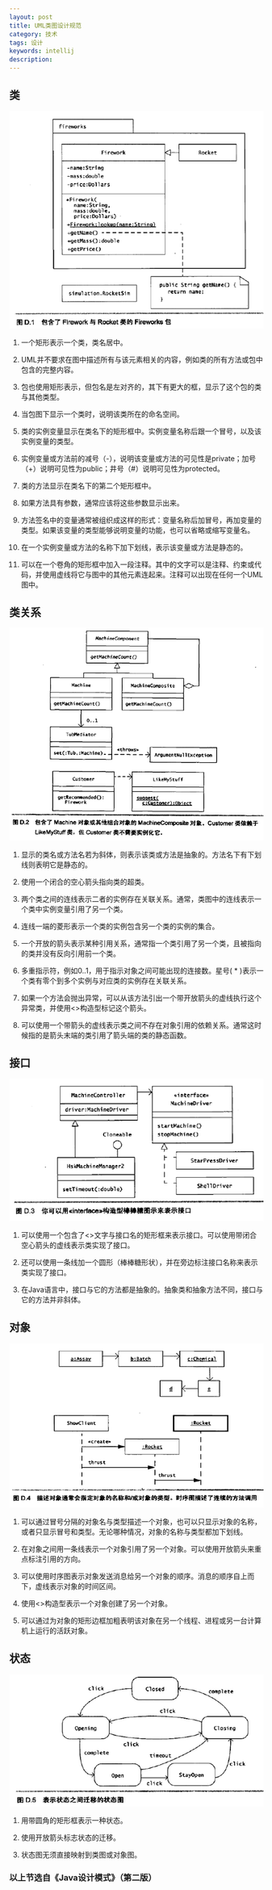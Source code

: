```yaml
---
layout: post
title: UML类图设计规范  
category: 技术
tags: 设计
keywords: intellij
description:
---
```


## 类

  ![2016101401](/public/img/tec/uml01.png)

1.  一个矩形表示一个类，类名居中。

2.  UML并不要求在图中描述所有与该元素相关的内容，例如类的所有方法或包中包含的完整内容。

3.  包也使用矩形表示，但包名是左对齐的，其下有更大的框，显示了这个包的类与其他类型。

4.  当包图下显示一个类时，说明该类所在的命名空间。

5.  类的实例变量显示在类名下的矩形框中。实例变量名称后跟一个冒号，以及该实例变量的类型。

6.  实例变量或方法前的减号（-），说明该变量或方法的可见性是private；加号（+）说明可见性为public；井号（#）说明可见性为protected。

7.  类的方法显示在类名下的第二个矩形框中。

8.  如果方法具有参数，通常应该将这些参数显示出来。

9.  方法签名中的变量通常被组织成这样的形式：变量名称后加冒号，再加变量的类型。如果该变量的类型能够说明变量的功能，也可以省略或缩写变量名。

10.  在一个实例变量或方法的名称下加下划线，表示该变量或方法是静态的。

11.  可以在一个卷角的矩形框中加入一段注释。其中的文字可以是注释、约束或代码，并使用虚线将它与图中的其他元素连起来。注释可以出现在任何一个UML图中。

## 类关系

![2016101402](/public/img/tec/uml02.png)


1.  显示的类名或方法名若为斜体，则表示该类或方法是抽象的。方法名下有下划线则表明它是静态的。

2.  使用一个闭合的空心箭头指向类的超类。

3.  两个类之间的连线表示二者的实例存在关联关系。通常，类图中的连线表示一个类中实例变量引用了另一个类。

4.  连线一端的菱形表示一个类的实例包含另一个类的实例的集合。

5.  一个开放的箭头表示某种引用关系，通常指一个类引用了另一个类，且被指向的类并没有反向引用前一个类。

6.  多重指示符，例如0..1，用于指示对象之间可能出现的连接数。星号( * )表示一个类有零个到多个实例与对应类的实例存在关联关系。

7.  如果一个方法会抛出异常，可以从该方法引出一个带开放箭头的虚线执行这个异常类，并使用<<throws>>构造型标记这个箭头。

8.  可以使用一个带箭头的虚线表示类之间不存在对象引用的依赖关系。通常这时候指的是箭头末端的类引用了箭头端的类的静态函数。

## 接口

![2016101403](/public/img/tec/uml03.png)


1.  可以使用一个包含了<<interface>>文字与接口名的矩形框来表示接口。可以使用带闭合空心箭头的虚线表示类实现了接口。

2.  还可以使用一条线加一个圆形（棒棒糖形状），并在旁边标注接口名称来表示类实现了接口。

3.  在Java语言中，接口与它的方法都是抽象的。抽象类和抽象方法不同，接口与它的方法并非斜体。

## 对象

![2016101404](/public/img/tec/uml04.png)


1.  可以通过冒号分隔的对象名与类型描述一个对象，也可以只显示对象的名称，或者只显示冒号和类型。无论哪种情况，对象的名称与类型都加下划线。

2.  在对象之间用一条线表示一个对象引用了另一个对象。可以使用开放箭头来重点标注引用的方向。

3.  可以使用时序图表示对象发送消息给另一个对象的顺序。消息的顺序自上而下，虚线表示对象的时间区间。

4.  使用<<create>>构造型表示一个对象创建了另一个对象。

5.  可以通过为对象的矩形边框加粗表明该对象在另一个线程、进程或另一台计算机上运行的活跃对象。

## 状态

![2016101405](/public/img/tec/uml05.png)


1.  用带圆角的矩形框表示一种状态。

2.  使用开放箭头标志状态的迁移。

3.  状态图无须直接映射到类图或对象图。



### 以上节选自《Java设计模式》（第二版）
